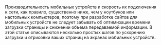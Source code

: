 Производительность мобильных устройств и скорость их подключения к сети, как
правило, существенно ниже, чем у ноутбуков или настольных компьютеров, поэтому
при разработке сайтов для мобильных устройств не следует забывать об
оптимизации времени загрузки страницы и снижении объема передаваемой
информации. В этой статье описываются несколько простых шагов по ускорению
загрузки и отрисовки ваших страниц на экранах мобильных устройств.
